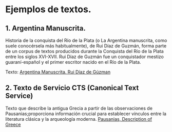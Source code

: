 # Ejemplos de textos.

 ## 1. Argentina Manuscrita.
 Historia de la conquista del Río de la Plata (o La Argentina manuscrita, como suele conocérsela más habitualmente), de Rui Díaz de Guzmán, forma parte de un corpus de textos producidos durante la Conquista del Río de la Plata entre los siglos XVI-XVII. Rui Díaz de Guzmán fue un conquistador mestizo guaraní-español y el primer escritor nacido en el Río de la Plata.

Texto: [Argentina Manuscrita. Rui Díaz de Gúzman](http://www.cervantesvirtual.com/obra-visor/historia-argentina-del-descubrimiento-poblacion-y-conquista-de-las-provincias-del-rio-de-la-plata--0/html/ff57d7e8-82b1-11df-acc7-002185ce6064_12.html "Argentina Manuscrita. Rui Díaz de Gúzman")

## 2. Texto de Servicio CTS (Canonical Text Service)
Texto que describe la antigua Grecia a partir de las observaciones de Pausanias;proporciona información crucial para establecer vínculos entre la literatura clásica y la arqueología moderna.
[Pausanias, Description of Greece](https://scaife.perseus.org/reader/urn:cts:greekLit:tlg0525.tlg001.perseus-eng2:1.1.1-1.1.5/ "Pausanias, Description of Greece")


